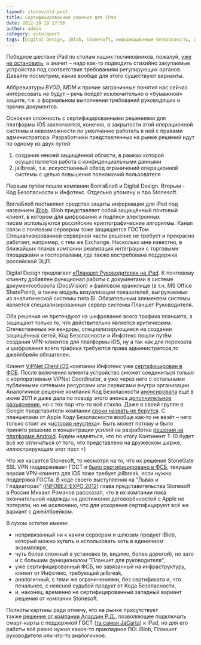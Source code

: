 ```yaml
---
layout: zlonov/old_post
title: Сертифицированные решения для iPad
date: 2012-10-10 17:56
author: admin
category: autoimport
tags: [Digital Design, iBlob, Stonesoft, информационная безопасность, Инфотекс, Код Безопасности, криптография, сертификация, СЗИ]
---
```

<div dir="ltr">

Победное шествие iPad по столам наших госчиновников, пожалуй, <a href="http://zakupki.gov.ru/pgz/public/action/search/quick/result?currentSearchString=ipad&amp;index=1&amp;sortField=lastEventDate&amp;descending=true&amp;tabName=AS&amp;lotView=false&amp;ext=8935699ba5ec6efde0f746b16aaa4c33&amp;pageX=&amp;pageY=" target="_blank">уже не остановить</a>, а значит – надо как-то подводить стихийно закупаемые устройства под соответствие требованиям регулирующих органов. Давайте посмотрим, какие вообще для этого существуют варианты.

Аббревиатуры <i>BYOD</i>, <i>MDM</i> и прочие заграничные понятия нас сейчас интересовать не будут – речь пойдёт исключительно о «бумажной» защите, т.е. о формальном выполнении требований руководящих и прочих документов.

Основная сложность с сертифицированными решениями для платформы iOS заключается, конечно, в закрытости этой операционной системы и невозможности по умолчанию работать в ней с правами администратора. Разработчики представленных на рынке решений идут по одному из двух путей:
<div>
<div>
<div>
<ol>
	<li>создание некоей защищённой области, в рамках которой осуществляется работа с конфиденциальными данными</li>
	<li>jailbreak, т.е. искусственный обход ограничений операционной системы с целью повышения полномочий пользователя</li>
</ol>
Первым путём пошли компании ВолгаБлоб и Digital Design. Вторым - Код Безопасности и Инфотекс. Отдельно упомяну и про Stonesoft.

ВоглаБлоб поставляет средство защиты информации для iPad под названием <a href="http://iblob.volgablob.ru/">iBlob</a>. iBlob представляет собой защищённый почтовый клиент, в котором для шифрования и подписи электронных писем используются российские криптографические алгоритмы. Канал связи с почтовым сервером тоже защищается ГОСТом. Специализированной серверной части решение не требует и прекрасно работает, например, с тем же Exchange. Насколько мне известно, в ближайших планах компании реализация интеграции с торговыми площадками и госпорталами, где также востребована поддержка российской ЭЦП.

</div>
Digital Design предлагает <a href="http://www.digdes.ru/main/business_holdings/planshet_rukovoditelya/">«Планшет Руководителя» на iPad</a>. К почтовому клиенту добавлен функционал работы с документами в системе документооборота (DocsVision) и файловом хранилище (в т.ч. MS Office SharePoint), а также модуль визуализации показателей, выгружаемых из аналитической системы типа BI. Обязательным элементом системы является специализированный сервер системы Планшет Руководителя.

Оба решения не претендуют на шифрование всего трафика планшета, а защищают только то, что действительно является критическим. Отечественные же вендоры, специализирующиеся на создании защищённых сетей, Код Безопасности и Инфотекс пошли путём создания VPN-клиентов для платформы iOS, ну а так как для перехвата и шифрования всего трафика требуются права администратора,то джейлбрейк обязателен.
<div>Клиент <a href="http://infotecs.ru/products/catalog.php?SECTION_ID=&amp;ELEMENT_ID=4882">ViPNet Client iOS</a> компании Инфотекс уже <a href="/2012/04/fsb_certificate_for_stonegate_ssl/">сертифицирован в ФСБ</a>. После включения клиента устройство сможет соединиться только с корпоративным ViPNet Coordinator, а уже через него с остальными публичными сетевыми ресурсами или сервисами внутри организации.</div>
Аналогичное решение компания Код Безопасности <a href="http://www.securitycode.ru/company/news/291/">анонсировала</a> ещё в июне 2011 и даже дала по поводу этого анонса <a href="http://www.securitycode.ru/company/news/301">дополнительное разъяснение</a>, но с тех пор что-то всё стихло. Даже в своей группе в Google представители компании <a href="https://groups.google.com/forum/?fromgroups=#!topic/sc-continent/7Zx57BTKQkc">сроки назвать не берутся</a>. С планшетами от Apple Коду Безопасности вообще как-то не везёт – чего только стоит их «<a href="http://www.itsec.pro/2012/09/blog-post_21.html">история неуспеха</a>». Быть может потому и было принято решение о концентрации усилий на разработке <a href="http://www.securitycode.ru/products/kontinent_t-10/">решения на платформе Android</a>. Будем надеяться, что по итогу Континент Т-10 будет всё же отличаться от того, что представлено на дружеском шарже, иллюстрирующем этот пост =)

Что же касается Stonesoft, то несмотря на то, что их решение StoneGate SSL VPN поддерживает ГОСТ и <a href="http://zlonov.blogspot.com/2012/04/stonegate-ssl.html">было сертифицировано в ФСБ</a>, текущая версия VPN-клиента для iOS тоже требует jailbreak, если нужна поддержка ГОСТа. В ходе своего выступления на "Львах и Гладиаторах" (<a href="http://zlonov.blogspot.com/2012/10/blog-post.html">INFOBEZ-EXPO 2012</a>) глава представительства Stonesoft в России Михаил Романов рассказал, что в их компании пока окончательной надежды на достижение договорённостей с Apple не потеряли, но не исключено, что для ускорения сертифицируют всё же вариант с джейлбрейком.

</div>
</div>
<div>В сухом остатке имеем:</div>
<div>
<ul>
	<li>непривязанный ни к каким серверам и шлюзам продукт iBlob, который можно купить и использовать хоть в единичном экземпляре,</li>
	<li>чуть более сложный в установке (и, видимо, более дорогой), но зато и с большим функционалом "Планшет для руководителя",</li>
	<li>уже сертифицированный ФСБ, но завязанный на инфраструктуру, клиент от Инфотекс, требующий jailbreak,</li>
	<li>аналогичный, с теми же ограничениями, без сертификата и, что печальнее, с неясной судьбой продукт от Кода Безопасности,</li>
	<li>и, наконец, временно не сертифицированный западный вариант решения от компании Stonesoft.</li>
</ul>
<div>Полноты картины ради отмечу, что на рынке присутствует также <a href="http://www.aladdin-rd.ru/catalog/podpis_ios/">решение от компании Аладдин Р.Д.</a>, позволяющее подключать смарт-карты с поддержкой ГОСТ (<a href="/2012/02/jacarta_killer_of_etoken/">та самая JaCarta</a>) к iPad, но для его работы всё равно нужно какое-то прикладное ПО: iBlob, Планшет руководителя или что-то аналогичное.</div>
</div>
</div>
